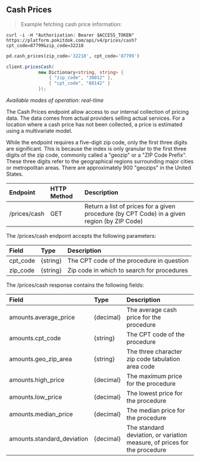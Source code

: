 ## Cash Prices
> Example fetching cash price information:

```shell
curl -i -H "Authorization: Bearer $ACCESS_TOKEN" https://platform.pokitdok.com/api/v4/prices/cash?cpt_code=87799&zip_code=32218
```

```python
pd.cash_prices(zip_code='32218', cpt_code='87799')
```

```csharp
client.pricesCash(
			new Dictionary<string, string> {
				{ "zip_code", "30012" },
				{ "cpt_code", "88142" }
			});
```

*Available modes of operation: real-time*

The Cash Prices endpoint allow access to our internal collection of pricing
data. The data comes from actual providers selling actual services. For a
location where a cash price has not been collected, a price is estimated using a
multivariate model.

While the endpoint requires a five-digit zip code, only the first three digits
are significant. This is because the index is only granular to the first three
digits of the zip code, commonly called a "geozip" or a "ZIP Code Prefix". These
three digits refer to the geographical regions surrounding major cities or
metropolitan areas. There are approximately 900 "geozips" in the United States.

| Endpoint     | HTTP Method | Description                                                                                 |
|:-------------|:------------|:--------------------------------------------------------------------------------------------|
| /prices/cash | GET         | Return a list of prices for a given procedure (by CPT Code) in a given region (by ZIP Code) |

The /prices/cash endpoint accepts the following parameters:

| Field    | Type     | Description                                |
|:---------|:---------|:-------------------------------------------|
| cpt_code | {string} | The CPT code of the procedure in question  |
| zip_code | {string} | Zip code in which to search for procedures |

The /prices/cash response contains the following fields:

| Field                      | Type      | Description                                                               |
|:---------------------------|:----------|:--------------------------------------------------------------------------|
| amounts.average_price      | {decimal} | The average cash price for the procedure                                  |
| amounts.cpt_code           | {string}  | The CPT code of the procedure                                             |
| amounts.geo_zip_area       | {string}  | The three character zip code tabulation area code                         |
| amounts.high_price         | {decimal} | The maximum price for the procedure                                       |
| amounts.low_price          | {decimal} | The lowest price for the procedure                                        |
| amounts.median_price       | {decimal} | The median price for the procedure                                        |
| amounts.standard_deviation | {decimal} | The standard deviation, or variation measure, of prices for the procedure |
